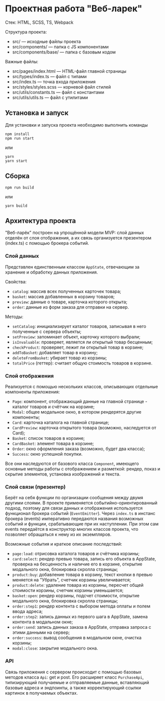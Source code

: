 # Проектная работа "Веб-ларек"

Стек: HTML, SCSS, TS, Webpack

Структура проекта:
- src/ — исходные файлы проекта
- src/components/ — папка с JS компонентами
- src/components/base/ — папка с базовым кодом

Важные файлы:
- src/pages/index.html — HTML-файл главной страницы
- src/types/index.ts — файл с типами
- src/index.ts — точка входа приложения
- src/styles/styles.scss — корневой файл стилей
- src/utils/constants.ts — файл с константами
- src/utils/utils.ts — файл с утилитами

## Установка и запуск
Для установки и запуска проекта необходимо выполнить команды

```
npm install
npm run start
```

или

```
yarn
yarn start
```
## Сборка

```
npm run build
```

или

```
yarn build
```

## Архитектура проекта

"Веб-ларёк" построен на упрощённой модели MVP: слой данных отделён от слоя отображения, а их связь организуется презентером (index.ts) с помощью брокера событий.

### Слой данных

Представлен единственным классом `AppState`, отвечающим за хранение и обработку данных приложения.

Свойства:
- `catalog`: массив всех полученных карточек товара;
- `basket`: массив добавленных в корзину товаров;
- `preview`: данные о товаре, карточка которого открыта;
- `order`: данные из форм заказа для отправки на сервер.

Методы:
- `setCatalog`: инициализирует каталог товаров, записывая в него полученные с сервера объекты;
- `setPreview`: запоминает объект, карточку которого выбрали;
- `isInvaluable`: проверяет, является ли открытый товар бесценным;
- `checkProduct`: проверяет, лежит ли открытый товар в корзине;
- `addToBasket`: добавляет товар в корзину;
- `deleteFromBasket`: убирает товар из корзины;
- `totalPrice` (геттер): считает общую стоимость товаров в корзине.


### Слой отображения

Реализуется с помощью нескольких классов, описывающих отдельные компоненты приложения:

- `Page`: компонент, отображающий данные на главной странице - каталог товаров и счётчик на корзине;
- `Modal`: общее модальное окно, в котором рендерятся другие компоненты;
- `Card`: карточка каталога на главной странице;
- `CardPreview`: карточка открытого товара (возможно, наследуется от Card);
- `Basket`: список товаров в корзине;
- `CardBasket`: элемент товара в корзине;
- `Order`: окно оформления заказа (возможно, будет два класса);
- `Success`: окно успешной покупки.

Все они наследуются от базового класса `Component`, имеющего основные методы работы с отображением и разметкой: рендер, показ и скрытие элементов, установка изображений и текста.

### Слой связи (презентер)

Берёт на себя функции по организации сообщения между двумя другими слоями. В проекте применяется событийно-ориентированный подход, поэтому для связи данных и отображения используется функционал брокера событий (`EventEmitter`). Через `index.ts` в инстанс брокера (events) императивно передаются названия возможных событий и функции, срабатывающие при их наступлении. При этом сам events передаётся в конструктор многих классов проекта, что позволяет обращаться к нему из их экземпляров.

Возможные события и краткое описание последствий:

- `page:load`: отрисовка каталога товаров и счётчика корзины;
- `card:select`: рендер превью товара, запись его объекта в AppState, проверка на бесценность и наличие его в корзине, открытие модального окна, блокировка скролла страницы;
- `product:buy`: добавление товара в корзину, текст кнопки в превью меняется на "Убрать", счетчик корзины увеличивается;
- `product:delete`: удаление товара из корзины, пересчет общей стоимости корзины, счетчик корзины уменьшается;
- `basket:open`: рендер корзины, подсчет стоимости, открытие модального окна, блокировка скролла страницы;
- `order:step1`: рендер контента с выбором метода оплаты и полем ввода адреса;
- `order:step2`: запись данных из первого шага в AppState, замена контента в модальном окне;
- `order:send`: запись данных заказа в AppState, отправка запроса с этими данными на сервер;
- `order:success`: вывод сообщения в модальном окне, очистка корзины;
- `modal:close`: закрытие модального окна.

### API

Связь приложения с сервером происходит с помощью базовых методов класса `Api`: get и post. Его расширяет класс `PurchaseApi`, типизирующий получаемые и отправляемые данные, вставляющий базовые адреса и эндпоинты, а также корректирующий ссылки картинок в получаемых объектах.